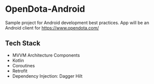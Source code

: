 # OpenDota-Android
Sample project for Android development best practices. App will be an Android client for https://www.opendota.com/

## Tech Stack
- MVVM Architecture Components
- Kotlin
- Coroutines
- Retrofit
- Dependency Injection: Dagger Hilt
